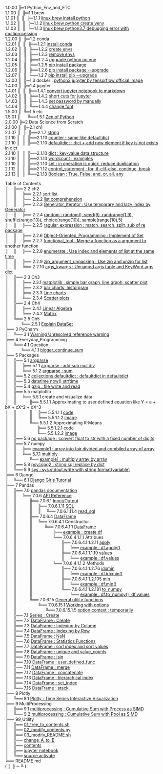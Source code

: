 1.0.00 ╠═1 Python_Env_and_ETC  
1.1.00 ║&nbsp;&nbsp;╠═1.1 brew  
1.1.01 ║&nbsp;&nbsp;║&nbsp;&nbsp;╠═1.1.1 [linux brew install python](01_Python_Env_and_ETC/01_brew/01_linux_brew_install_python.md)  
1.1.02 ║&nbsp;&nbsp;║&nbsp;&nbsp;╠═1.1.2 [linux brew python create venv](01_Python_Env_and_ETC/01_brew/02_linux_brew_python_create_env.md)  
1.1.03 ║&nbsp;&nbsp;║&nbsp;&nbsp;╚═1.1.3 [linux brew python3.7 debugging error with multiprocessing](01_Python_Env_and_ETC/01_brew/03_brew_python3.7_multiprocessing_error.md)  
1.2.00 ║&nbsp;&nbsp;╠═1.2 conda  
1.2.01 ║&nbsp;&nbsp;║&nbsp;&nbsp;╠══1.2.1 [install conda](01_Python_Env_and_ETC/02_conda/01_Install_anaconda.md)  
1.2.02 ║&nbsp;&nbsp;║&nbsp;&nbsp;╠══1.2.2 [create envs](01_Python_Env_and_ETC/02_conda/02_conda_create_envs.md)  
1.2.03 ║&nbsp;&nbsp;║&nbsp;&nbsp;╠══1.2.3 [remove envs](01_Python_Env_and_ETC/02_conda/03_conda_remove_envs.md)  
1.2.04 ║&nbsp;&nbsp;║&nbsp;&nbsp;╠══1.2.4 [upgrade python on env](01_Python_Env_and_ETC/02_conda/04_coda_env_upgrade_python.md)  
1.2.05 ║&nbsp;&nbsp;║&nbsp;&nbsp;╠══1.2.5 [pip install package](01_Python_Env_and_ETC/02_conda/05_pip_install_package.md)  
1.2.06 ║&nbsp;&nbsp;║&nbsp;&nbsp;╠══1.2.6 [pip install package --upgrade](01_Python_Env_and_ETC/02_conda/06_pip_install_package_upgrade.md)  
1.2.07 ║&nbsp;&nbsp;║&nbsp;&nbsp;╚══1.2.7 [pip install pip --upgrade](01_Python_Env_and_ETC/02_conda/07_pip_upgrade.md)  
1.3.00 ║&nbsp;&nbsp;╠═1.3 docker : [python3 jupyter by tensorflow official image](01_Python_Env_and_ETC/03_docker/tensorflow_image.md)  
1.4.00 ║&nbsp;&nbsp;╠═1.4 jupyter  
1.4.01 ║&nbsp;&nbsp;║&nbsp;&nbsp;╠══1.4.1 [convert jupyter notebook to markdown](01_Python_Env_and_ETC/04_jupyter/01_convert_jupyter_notebook_to_markdown.md)  
1.4.02 ║&nbsp;&nbsp;║&nbsp;&nbsp;╠══1.4.2 [short cuts for jupyter](01_Python_Env_and_ETC/04_jupyter/02_Jupyter_notebook_shortcuts.md)  
1.4.03 ║&nbsp;&nbsp;║&nbsp;&nbsp;╠══1.4.3 [set password by manually](01_Python_Env_and_ETC/04_jupyter/03_jupyter_notebook_passwd.md)  
1.4.04 ║&nbsp;&nbsp;║&nbsp;&nbsp;╚══1.4.4 [change font](01_Python_Env_and_ETC/04_jupyter/04_change_font.md)  
1.5.00 ║&nbsp;&nbsp;╚═1.5 etc  
1.5.01 ║&nbsp;&nbsp;&nbsp;&nbsp;&nbsp;&nbsp;╚══1.5.1 [Zen of Python](01_Python_Env_and_ETC/05_etc/02_Zen_of_Python_English_Korean.md)  
2.0.00 ╠═2 Data Science from Scratch  
2.1.00 ║&nbsp;&nbsp;╠═2.1 ch1  
2.1.07 ║&nbsp;&nbsp;║&nbsp;&nbsp;╠══2.1.7 [string](02_Data_Science_from_Scratch/02_Ch/02.01.07_string.md)  
2.1.10 ║&nbsp;&nbsp;║&nbsp;&nbsp;╠══2.1.10 [counter : same like defaultdict](02_Data_Science_from_Scratch/02_Ch/02.01.10_Counter.md)  
2.1.10 ║&nbsp;&nbsp;║&nbsp;&nbsp;╠══2.1.10 [defaultdict : dict + add new element if key is not exists in dict](02_Data_Science_from_Scratch/02_Ch/02.01.10_defaultdict.md)  
2.1.10 ║&nbsp;&nbsp;║&nbsp;&nbsp;╠══2.1.10 [dict : key-value data structure](02_Data_Science_from_Scratch/02_Ch/02.01.10_dict.md)  
2.1.10 ║&nbsp;&nbsp;║&nbsp;&nbsp;╠══2.1.10 [wordcount : examples](02_Data_Science_from_Scratch/02_Ch/02.01.10_wordcount_examples.md)  
2.1.10 ║&nbsp;&nbsp;║&nbsp;&nbsp;╠══2.1.10 [set : in operation is quick, reduce duplication](02_Data_Science_from_Scratch/02_Ch/02.01.11_set.md)  
2.1.12 ║&nbsp;&nbsp;║&nbsp;&nbsp;╠══2.1.12 [control_statement : for, if-elif-else, continue, break](02_Data_Science_from_Scratch/02_Ch/02.01.12_control_statement.md)  
2.1.13 ║&nbsp;&nbsp;║&nbsp;&nbsp;╚══2.1.13 [Boolean : True, False, and, or, all, any](02_Data_Science_from_Scratch/02_Ch/02.01.13_Boolean.md)  

Table of Contents  
║&ensp;&ensp;&nbsp;╠══ 2.2 ch2  
║&ensp;&ensp;&nbsp;║&ensp;&ensp;&nbsp;╠══ 2.2.1 [sort list](02_Data_Science_from_Scratch/02_Ch/02.02.01_sort.md)  
║&ensp;&ensp;&nbsp;║&ensp;&ensp;&nbsp;╠══ 2.2.2 [list comprehension](02_Data_Science_from_Scratch/02_Ch/02.02.02_list_comprehension.md)  
║&ensp;&ensp;&nbsp;║&ensp;&ensp;&nbsp;╠══ 2.2.3 [Generator_Iterator : Use temparary and lazy index by Generator](02_Data_Science_from_Scratch/02_Ch/02.02.03_Generator_Iterator.md)  
║&ensp;&ensp;&nbsp;║&ensp;&ensp;&nbsp;╠══ 2.2.4 [random : random(), seed(9), randrange(1,9), shuffle(range(10)), choice(range(10)), sample(range(10),5)](02_Data_Science_from_Scratch/02_Ch/02.02.04_random_numbers.md)  
║&ensp;&ensp;&nbsp;║&ensp;&ensp;&nbsp;╠══ 2.2.5 [ragular_expression : match, search, split, sub of re package](02_Data_Science_from_Scratch/02_Ch/02.02.05_regular_expression.md)  
║&ensp;&ensp;&nbsp;║&ensp;&ensp;&nbsp;╠══ 2.2.6 [Object-Oriented_Programming : Implement of Set](02_Data_Science_from_Scratch/02_Ch/02.02.06_object-oriented_programming.md)  
║&ensp;&ensp;&nbsp;║&ensp;&ensp;&nbsp;╠══ 2.2.7 [functional_tool : Merge a function as a argument to another function](02_Data_Science_from_Scratch/02_Ch/02.02.07_functional_tool.md)  
║&ensp;&ensp;&nbsp;║&ensp;&ensp;&nbsp;╠══ 2.2.8 [enumerate : Use index and elements of list at the same time](02_Data_Science_from_Scratch/02_Ch/02.02.08_enumerate.md)  
║&ensp;&ensp;&nbsp;║&ensp;&ensp;&nbsp;╠══ 2.2.9 [zip_argument_unpacking : Use zip and unzip for list](02_Data_Science_from_Scratch/02_Ch/02.02.09_zip_argument_unpacking.ipynb)  
║&ensp;&ensp;&nbsp;║&ensp;&ensp;&nbsp;╚══ 2.2.10 [args_kwargs : Unnamed args tuple and KeyWord args dict](02_Data_Science_from_Scratch/02_Ch/02.02.10_args_kwargs.ipynb)  
║&ensp;&ensp;&nbsp;╠══ 2.3 Ch3  
║&ensp;&ensp;&nbsp;║&ensp;&ensp;&nbsp;╠══ 2.3.1 [matplotlib : simple bar graph, line graph, scatter plot](02_Data_Science_from_Scratch/03_Ch/03.01_matplotlib.ipynb)  
║&ensp;&ensp;&nbsp;║&ensp;&ensp;&nbsp;╠══ 2.3.2 [bar charts, historgram](02_Data_Science_from_Scratch/03_Ch/03.02_bar_charts.ipynb)  
║&ensp;&ensp;&nbsp;║&ensp;&ensp;&nbsp;╠══ 2.3.3 [Line charts](02_Data_Science_from_Scratch/03_Ch/03.03_line_charts.ipynb)  
║&ensp;&ensp;&nbsp;║&ensp;&ensp;&nbsp;╚══ 2.3.4 [Scatter plots](02_Data_Science_from_Scratch/03_Ch/03.04_scatter_plots.ipynb)  
║&ensp;&ensp;&nbsp;╠══ 2.4 Ch4  
║&ensp;&ensp;&nbsp;║&ensp;&ensp;&nbsp;╠══ 2.4.1 [Linear Algebra](02_Data_Science_from_Scratch/04_Ch/04.01_Linear_Algebra.ipynb)  
║&ensp;&ensp;&nbsp;║&ensp;&ensp;&nbsp;╚══ 2.4.2 [Matrix](02_Data_Science_from_Scratch/04_Ch/04.02_Matrix.ipynb)  
║&ensp;&ensp;&nbsp;╚══ 2.5 Ch5  
║&ensp;&ensp;&ensp;&ensp;&ensp;&ensp;╚══ 2.5.1 [Explain DataSet](02_Data_Science_from_Scratch/05_Ch/05.01_Explain_DataSet.ipynb)  
╠══ 3 PyCharm  
║&ensp;&ensp;&nbsp;╚══ 3.1 [Warning Unresolved reference warning](03_PyCharm/01_unresolved_reference_warning.md)  
╠══ 4 Everyday_Programming  
║&ensp;&ensp;&nbsp;╚══ 4.1 Question  
║&ensp;&ensp;&ensp;&ensp;&ensp;&ensp;╚══ 4.1.1 [bigger_continue_sum](04_Everyday_Programming/01_Q/bigger_continue_sum.py)  
╠══ 5 Packages  
║&ensp;&ensp;&nbsp;╠══ 5.1 [argparse](https://docs.python.org/ko/3/howto/argparse.html)  
║&ensp;&ensp;&nbsp;║&ensp;&ensp;&nbsp;╠══ 5.1.1 [argparse : add sub mul div](05_packages/01_argparse/calculation.py)  
║&ensp;&ensp;&nbsp;║&ensp;&ensp;&nbsp;╚══ 5.1.2 [argparse : sum](05_packages/01_argparse/sum.py)  
║&ensp;&ensp;&nbsp;╠══ 5.2 [collections defaultdict : defaultdict in defaultdict](05_packages/02_collections/01_defaultdict/01_dictionary_in_dictionary.py)  
║&ensp;&ensp;&nbsp;╠══ 5.3 [datetime now() strftime](05_packages/03_datetime/01_datetime_now_strftime.py)  
║&ensp;&ensp;&nbsp;╠══ 5.4 [gzip : file write and read](05_packages/04_gzip/01_gzip_write_read.py)  
║&ensp;&ensp;&nbsp;╠══ 5.5 matplotlib  
║&ensp;&ensp;&nbsp;║&ensp;&ensp;&nbsp;╚══ 5.5.1 create and visualize data  
║&ensp;&ensp;&nbsp;║&ensp;&ensp;&ensp;&ensp;&ensp;&ensp;╠══ 5.5.1.1 Approximating to user defined equation like Y = a + bX + cX^2 + dX^3  
║&ensp;&ensp;&nbsp;║&ensp;&ensp;&ensp;&ensp;&ensp;&ensp;║&ensp;&ensp;&nbsp;╠══ 5.5.1.1.1 [code](05_packages/05_matplotlib/01_create_and_visualize_data/01_Approximating_to_user_defiend_equation/01_approximating_to_user_defined_equation.py)  
║&ensp;&ensp;&nbsp;║&ensp;&ensp;&ensp;&ensp;&ensp;&ensp;║&ensp;&ensp;&nbsp;╚══ 5.5.1.1.2 [image](05_packages/05_matplotlib/01_create_and_visualize_data/01_Approximating_to_user_defiend_equation/02_user_defined_equation_scatter_plot.png)  
║&ensp;&ensp;&nbsp;║&ensp;&ensp;&ensp;&ensp;&ensp;&ensp;╚══ 5.5.1.2 Approximating K-Means  
║&ensp;&ensp;&nbsp;║&ensp;&ensp;&ensp;&ensp;&ensp;&ensp;&ensp;&ensp;&ensp;&nbsp;╠══ 5.5.1.2.1 [code](05_packages/05_matplotlib/01_create_and_visualize_data/02_Approximating_to_kmeans/01_approximating_to_kmeans.py)  
║&ensp;&ensp;&nbsp;║&ensp;&ensp;&ensp;&ensp;&ensp;&ensp;&ensp;&ensp;&ensp;&nbsp;╚══ 5.5.1.2.2 [image](05_packages/05_matplotlib/01_create_and_visualize_data/02_Approximating_to_kmeans/02_kmean_scatter_plot.png)  
║&ensp;&ensp;&nbsp;╠══ 5.6 [no package : convert float to str with a fixed number of digits](05_packages/06_no_package/01_float_to_str_with_a_fixed_number_of_digits.ipynb)  
║&ensp;&ensp;&nbsp;╠══ 5.7 numpy  
║&ensp;&ensp;&nbsp;║&ensp;&ensp;&nbsp;╠══ [example1 : array into fair divided and combiled array of array](05_packages/07_numpy/00_example/01_array_into_fair_divided_list_of_arrays.md)  
║&ensp;&ensp;&nbsp;║&ensp;&ensp;&nbsp;╚══ 5.7.1 [multiply](https://docs.scipy.org/doc/numpy/reference/generated/numpy.multiply.html)  
║&ensp;&ensp;&nbsp;║&ensp;&ensp;&ensp;&ensp;&ensp;&ensp;╚══ [example1 : multiply array by array](05_packages/07_numpy/01_multiply/01_multiply_array_by_array.md)  
║&ensp;&ensp;&nbsp;╠══ 5.8 [psycopg2 : string sql replace by dict](05_packages/08_psycopg2/01_replace_string_with_dictionary.py)  
║&ensp;&ensp;&nbsp;╚══ 5.9 [sys : sys.stdout.write with string.format(variable)](05_packages/09_sys/01_sys_stdout_write_with_string_format.py)  
╠══ 6 Django  
║&ensp;&ensp;&nbsp;╚══ 6.1 [Django Girls Tutorial](06_Django/01_Django_Girls_Tutorial/memo.md)  
╠══ 7 Pandas  
║&ensp;&ensp;&nbsp;╠══ 7.0 [pandas documentation](https://pandas.pydata.org/pandas-docs/stable/index.html)  
║&ensp;&ensp;&nbsp;║&ensp;&ensp;&nbsp;╚══ 7.0.6 [API Reference](https://pandas.pydata.org/pandas-docs/stable/reference/index.html)  
║&ensp;&ensp;&nbsp;║&ensp;&ensp;&ensp;&ensp;&ensp;&ensp;╠══ 7.0.6.1 [Input/Output](https://pandas.pydata.org/pandas-docs/stable/reference/io.html#)  
║&ensp;&ensp;&nbsp;║&ensp;&ensp;&ensp;&ensp;&ensp;&ensp;║&ensp;&ensp;&nbsp;╠══ 7.0.6.1.11 [SQL](https://pandas.pydata.org/pandas-docs/stable/reference/io.html#sql)  
║&ensp;&ensp;&nbsp;║&ensp;&ensp;&ensp;&ensp;&ensp;&ensp;║&ensp;&ensp;&nbsp;║&ensp;&ensp;&nbsp;╚══ 7.0.6.1.11.4 [read_sql](07_Pandas/00_documentation/06_API_Reference/01_Input_Output/11_SQL/04_read_sql.md)  
║&ensp;&ensp;&nbsp;║&ensp;&ensp;&ensp;&ensp;&ensp;&ensp;╠══ 7.0.6.4 [DataFrame](https://pandas.pydata.org/pandas-docs/stable/reference/frame.html)  
║&ensp;&ensp;&nbsp;║&ensp;&ensp;&ensp;&ensp;&ensp;&ensp;║&ensp;&ensp;&nbsp;╚══ 7.0.6.4.1 Constructor   
║&ensp;&ensp;&nbsp;║&ensp;&ensp;&ensp;&ensp;&ensp;&ensp;║&ensp;&ensp;&nbsp;&ensp;&ensp;&ensp;╚══ 7.0.6.4.1.1 [DataFrame](https://pandas.pydata.org/pandas-docs/stable/reference/api/pandas.DataFrame.html#pandas.DataFrame)  
║&ensp;&ensp;&nbsp;║&ensp;&ensp;&ensp;&ensp;&ensp;&ensp;║&ensp;&ensp;&nbsp;&ensp;&ensp;&ensp;&ensp;&ensp;&emsp;╠══ [example : create df](07_Pandas/00_documentation/06_API_Reference/04_DataFrame/01_Constructor/01_DataFrame/00_DataFrame.md)  
║&ensp;&ensp;&nbsp;║&ensp;&ensp;&ensp;&ensp;&ensp;&ensp;║&ensp;&ensp;&nbsp;&ensp;&ensp;&ensp;&ensp;&ensp;&emsp;╚══ 7.0.6.4.1.1.1 Attribues  
║&ensp;&ensp;&nbsp;║&ensp;&ensp;&ensp;&ensp;&ensp;&ensp;║&ensp;&ensp;&nbsp;&ensp;&ensp;&ensp;&ensp;&ensp;&emsp;&ensp;&ensp;&emsp;╠══ 7.0.6.4.1.1.2.11 [apply](https://pandas.pydata.org/pandas-docs/stable/reference/api/pandas.DataFrame.apply.html#pandas.DataFrame.apply)  
║&ensp;&ensp;&nbsp;║&ensp;&ensp;&ensp;&ensp;&ensp;&ensp;║&ensp;&ensp;&nbsp;&ensp;&ensp;&ensp;&ensp;&ensp;&emsp;&ensp;&ensp;&emsp;║&ensp;&ensp;&nbsp;╚══ [example : df.apply()](07_Pandas/00_documentation/06_API_Reference/04_DataFrame/01_Constructor/01_DataFrame/02_Methods/011_apply/01_df.apply.ipynb)  
║&ensp;&ensp;&nbsp;║&ensp;&ensp;&ensp;&ensp;&ensp;&ensp;║&ensp;&ensp;&nbsp;&ensp;&ensp;&ensp;&ensp;&ensp;&emsp;&ensp;&ensp;&emsp;╠══ 7.0.6.4.1.1.1.19 [values](https://pandas.pydata.org/pandas-docs/stable/reference/api/pandas.DataFrame.values.html#pandas.DataFrame.values)  
║&ensp;&ensp;&nbsp;║&ensp;&ensp;&ensp;&ensp;&ensp;&ensp;║&ensp;&ensp;&nbsp;&ensp;&ensp;&ensp;&ensp;&ensp;&emsp;&ensp;&ensp;&emsp;║&ensp;&ensp;&nbsp;╚══ [example : df.values](07_Pandas/00_documentation/06_API_Reference/04_DataFrame/01_Constructor/01_DataFrame/01_Attributes/03_DataFrame.values.md)  
║&ensp;&ensp;&nbsp;║&ensp;&ensp;&ensp;&ensp;&ensp;&ensp;║&ensp;&ensp;&nbsp;&ensp;&ensp;&ensp;&ensp;&ensp;&emsp;╚══ 7.0.6.4.1.1.2 Methods  
║&ensp;&ensp;&nbsp;║&ensp;&ensp;&ensp;&ensp;&ensp;&ensp;║&ensp;&ensp;&nbsp;&ensp;&ensp;&ensp;&ensp;&ensp;&emsp;&ensp;&ensp;&emsp;╠══ 7.0.6.4.1.1.2.76 [idxmin](https://pandas.pydata.org/pandas-docs/stable/reference/api/pandas.DataFrame.idxmin.html#pandas.DataFrame.idxmin)  
║&ensp;&ensp;&nbsp;║&ensp;&ensp;&ensp;&ensp;&ensp;&ensp;║&ensp;&ensp;&nbsp;&ensp;&ensp;&ensp;&ensp;&ensp;&emsp;&ensp;&ensp;&emsp;║&ensp;&ensp;&nbsp;╚══ [example : df.idxmin()](07_Pandas/00_documentation/06_API_Reference/04_DataFrame/01_Constructor/01_DataFrame/02_Methods/076_idxmin/01_df.idxmin.ipynb)  
║&ensp;&ensp;&nbsp;║&ensp;&ensp;&ensp;&ensp;&ensp;&ensp;║&ensp;&ensp;&nbsp;&ensp;&ensp;&ensp;&ensp;&ensp;&emsp;&ensp;&ensp;&emsp;╠══ 7.0.6.4.1.1.2.105 [min](https://pandas.pydata.org/pandas-docs/stable/reference/api/pandas.DataFrame.min.html#pandas.DataFrame.min)  
║&ensp;&ensp;&nbsp;║&ensp;&ensp;&ensp;&ensp;&ensp;&ensp;║&ensp;&ensp;&nbsp;&ensp;&ensp;&ensp;&ensp;&ensp;&emsp;&ensp;&ensp;&emsp;║&ensp;&ensp;&nbsp;╚══ [example : df.min()](07_Pandas/00_documentation/06_API_Reference/04_DataFrame/01_Constructor/01_DataFrame/02_Methods/105_min/01_df.min.ipynb)  
║&ensp;&ensp;&nbsp;║&ensp;&ensp;&ensp;&ensp;&ensp;&ensp;║&ensp;&ensp;&nbsp;&ensp;&ensp;&ensp;&ensp;&ensp;&emsp;&ensp;&ensp;&emsp;╚══ 7.0.6.4.1.1.2.181 [to_numpy](https://pandas.pydata.org/pandas-docs/stable/reference/api/pandas.DataFrame.to_numpy.html#pandas.DataFrame.to_numpy)  
║&ensp;&ensp;&nbsp;║&ensp;&ensp;&ensp;&ensp;&ensp;&ensp;║&ensp;&ensp;&nbsp;&ensp;&ensp;&ensp;&ensp;&ensp;&emsp;&ensp;&ensp;&emsp;&ensp;&ensp;&emsp;╚══ [example : df.to_numpy(), df.values](07_Pandas/00_documentation/06_API_Reference/04_DataFrame/01_Constructor/01_DataFrame/02_Methods/181_to_numpy/01_df.to_numpy.md)  
║&ensp;&ensp;&nbsp;║&ensp;&ensp;&ensp;&ensp;&ensp;&ensp;╚══ 7.0.6.15 [General utility functions](https://pandas.pydata.org/pandas-docs/stable/reference/general_utility_functions.html)  
║&ensp;&ensp;&nbsp;║&ensp;&ensp;&ensp;&ensp;&ensp;&ensp;&ensp;&ensp;&emsp;╚══ 7.0.6.15.1 [Working with options](https://pandas.pydata.org/pandas-docs/stable/reference/general_utility_functions.html#working-with-options)  
║&ensp;&ensp;&nbsp;║&ensp;&ensp;&ensp;&ensp;&ensp;&ensp;&ensp;&ensp;&ensp;&ensp;&ensp;&ensp;&ensp;&nbsp;╚══ 7.0.6.15.1.5 [option context : temporarily](07_Pandas/00_documentation/06_API_Reference/15_General_utility_functions/01_Working_with_options/05_option_context.md)  
║&ensp;&ensp;&nbsp;╠══ 7.1 [Series : Create](07_Pandas/01_Series_Create.ipynb)  
║&ensp;&ensp;&nbsp;╠══ 7.2 [DataFrame : Create](07_Pandas/02_DataFrame_Create.ipynb)  
║&ensp;&ensp;&nbsp;╠══ 7.3 [DataFrame : Indexing by Column](07_Pandas/03_DataFrame_Indexing_by_column.ipynb)  
║&ensp;&ensp;&nbsp;╠══ 7.4 [DataFrame : Indexing by Row](07_Pandas/04_DataFrame_Indexing_by_row.ipynb)  
║&ensp;&ensp;&nbsp;╠══ 7.5 [DataFrame : NaN](07_Pandas/05_DataFrame_NaN.ipynb)  
║&ensp;&ensp;&nbsp;╠══ 7.6 [DataFrame : Statistics Functions](07_Pandas/06_DataFrame_statistics_function.ipynb)  
║&ensp;&ensp;&nbsp;╠══ 7.7 [DataFrame : sort index and sort values](07_Pandas/07_DataFrame_sort_index_and_sort_values.ipynb)  
║&ensp;&ensp;&nbsp;╠══ 7.8 [DataFrame : unique and value_counts](07_Pandas/08_unique_value_counts.ipynb)  
║&ensp;&ensp;&nbsp;╠══ 7.9 [DataFrame : isin](07_Pandas/09_isin.ipynb)  
║&ensp;&ensp;&nbsp;╠══ 7.10 [DataFrame : user_defined_func](07_Pandas/10_user_defined_func.ipynb)  
║&ensp;&ensp;&nbsp;╠══ 7.11 [DataFrame : merge](07_Pandas/11_df_merge.ipynb)  
║&ensp;&ensp;&nbsp;╠══ 7.12 [DataFrame : concatenate](07_Pandas/12_df_concatenate.ipynb)  
║&ensp;&ensp;&nbsp;╠══ 7.13 [DataFrame : hierarchical index](07_Pandas/13_df_hierarchical_index.ipynb)  
║&ensp;&ensp;&nbsp;╠══ 7.14 [DataFrame : set_index](07_Pandas/14_df_set_index.ipynb)  
║&ensp;&ensp;&nbsp;╚══ 7.15 [DataFrame : stack](07_Pandas/15_df_stack.ipynb)  
╠══ 8 Plotly  
║&ensp;&ensp;&nbsp;╚══ 8.1 [Plotly : Time Series Interactive Visualization](08_Plotly/01_plotly-time-series.ipynb)  
╠══ 9 MultiProcessing  
║&ensp;&ensp;&nbsp;╠══ 9.1 [multiprocessing : Cumulative Sum with Process as SIMD](09_MultiProcessing/01_cumsum_SIMD_multiprocessing_Process.ipynb)  
║&ensp;&ensp;&nbsp;╚══ 9.2 [multiprocessing : Cumulative Sum with Pool as SIMD](09_MultiProcessing/02_cumsum_SIMD_multiprocessing_Pool.ipynb)  
╠══ 99_Utility  
║&ensp;&ensp;&nbsp;╠══ [01_tree_to_contents.sh](99_Utility/01_tree_to_contents.sh)  
║&ensp;&ensp;&nbsp;╠══ [02_modify_contents.py](99_Utility/02_modify_contents.py)  
║&ensp;&ensp;&nbsp;╠══ [03_modify_README.sh](99_Utility/03_modify_number_of_file_on_README.sh)  
║&ensp;&ensp;&nbsp;╠══ [change_A_to_B](99_Utility/change_A_to_B.txt)  
║&ensp;&ensp;&nbsp;╠══ [contents](99_Utility/contents.txt)  
║&ensp;&ensp;&nbsp;╠══ [jupyter notebook](99_Utility/jn_jupyter_notebook.sh)  
║&ensp;&ensp;&nbsp;╚══ [source activate](99_Utility/sa_source_activate.sh)  
╚══ README.md  
( ║ ╠ ═ ╚ )  

